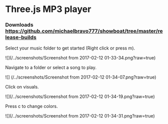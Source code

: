 # Three.js MP3 player

### Downloads https://github.com/michaelbravo777/showboat/tree/master/release-builds

Select your music folder to get started (Right click or press m).

 ![](/../screenshots/Screenshot from 2017-02-12 01-33-34.png?raw=true)

Navigate to a folder or select a song to play.

![] (/../screenshots/Screenshot from 2017-02-12 01-34-07.png?raw=true)

Click on visuals.

![](/../screenshots/Screenshot from 2017-02-12 01-34-19.png?raw=true)

Press c to change colors.

![](/../screenshots/Screenshot from 2017-02-12 01-34-31.png?raw=true)
